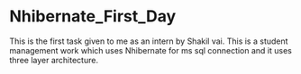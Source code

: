# Nhibernate_First_Day
This is the first task given to me as an intern by Shakil vai. This is a student management work which uses Nhibernate for ms sql connection and it uses three layer architecture.
